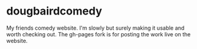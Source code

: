 # dougbairdcomedy
My friends comedy website. I'm slowly but surely making it usable and worth checking out.
The gh-pages fork is for posting the work live on the website.
